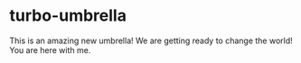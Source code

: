 # turbo-umbrella
This is an amazing new umbrella!
We are getting ready to change the world!
You are here with me.
